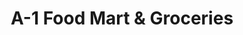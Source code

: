 ---
title: "A-1 Food Mart & Groceries"
url: /killeen/a-1-food-mart-and-groceries/
shop: supermarket
---